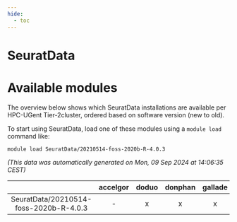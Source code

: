 ```yaml
---
hide:
  - toc
---
```


SeuratData
==========

# Available modules


The overview below shows which SeuratData installations are available per HPC-UGent Tier-2cluster, ordered based on software version (new to old).

To start using SeuratData, load one of these modules using a `module load` command like:

```shell
module load SeuratData/20210514-foss-2020b-R-4.0.3
```

*(This data was automatically generated on Mon, 09 Sep 2024 at 14:06:35 CEST)*  

| |accelgor|doduo|donphan|gallade|joltik|shinx|skitty|
| :---: | :---: | :---: | :---: | :---: | :---: | :---: | :---: |
|SeuratData/20210514-foss-2020b-R-4.0.3|-|x|x|x|x|-|x|
